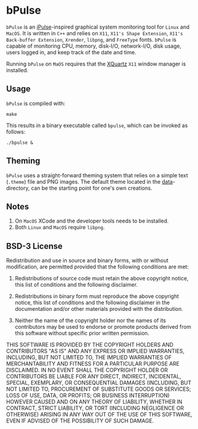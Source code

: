 # bPulse

`bPulse` is an [iPulse](https://ipulseapp.com)-inspired graphical system monitoring tool for `Linux` and `MacOS`. It is written in `C++` and relies on `X11`, `X11's Shape Extension`, `X11's Back-buffer Extension`, `Xrender`, `libpng`, and `FreeType` fonts. `bPulse` is capable of monitoring CPU, memory, disk-I/O, network-I/O, disk usage, users logged in, and keep track of the date and time.

Running `bPulse` on `MaOS` requires that the [XQuartz](https://www.xquartz.org) `X11` window manager is installed.

## Usage

`bPulse`  is compiled with:

```shell
make
```

This results in a binary executable called `bpulse`, which can be invoked as follows:

```shell
./bpulse &
```

## Theming

`bPulse` uses a straight-forward theming system that relies on a simple text (`.theme`) file and PNG images. The default theme located in the  [data](data/)-directory, can be the starting point for one's own creations.

## Notes

1. On `MacOS` XCode and the developer tools needs to be installed.
2. Both `Linux` and `MacOS` require `libpng`.

## BSD-3 License

Redistribution and use in source and binary forms, with or without modification, are permitted provided that the following conditions are met:

1. Redistributions of source code must retain the above copyright notice, this list of conditions and the following disclaimer.

2. Redistributions in binary form must reproduce the above copyright notice, this list of conditions and the following disclaimer in the documentation and/or other materials provided with the distribution.

3. Neither the name of the copyright holder nor the names of its contributors may be used to endorse or promote products derived from this software without specific prior written permission.

THIS SOFTWARE IS PROVIDED BY THE COPYRIGHT HOLDERS AND CONTRIBUTORS "AS IS" AND ANY EXPRESS OR IMPLIED WARRANTIES, INCLUDING, BUT NOT LIMITED TO, THE IMPLIED WARRANTIES OF MERCHANTABILITY AND FITNESS FOR A PARTICULAR PURPOSE ARE DISCLAIMED. IN NO EVENT SHALL THE COPYRIGHT HOLDER OR CONTRIBUTORS BE LIABLE FOR ANY DIRECT, INDIRECT, INCIDENTAL, SPECIAL, EXEMPLARY, OR CONSEQUENTIAL DAMAGES (INCLUDING, BUT NOT LIMITED TO, PROCUREMENT OF SUBSTITUTE GOODS OR SERVICES; LOSS OF USE, DATA, OR PROFITS; OR BUSINESS INTERRUPTION) HOWEVER CAUSED AND ON ANY THEORY OF LIABILITY, WHETHER IN CONTRACT, STRICT LIABILITY, OR TORT (INCLUDING NEGLIGENCE OR OTHERWISE) ARISING IN ANY WAY OUT OF THE USE OF THIS SOFTWARE, EVEN IF ADVISED OF THE POSSIBILITY OF SUCH DAMAGE.
